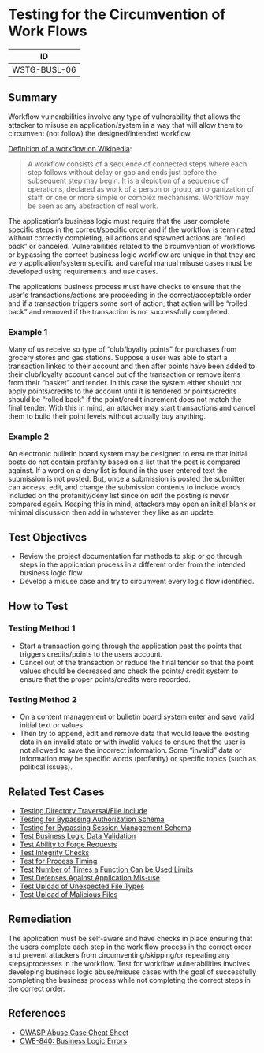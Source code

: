 # Testing for the Circumvention of Work Flows

|ID          |
|------------|
|WSTG-BUSL-06|

## Summary

Workflow vulnerabilities involve any type of vulnerability that allows the attacker to misuse an application/system in a way that will allow them to circumvent (not follow) the designed/intended workflow.

[Definition of a workflow on Wikipedia](https://en.wikipedia.org/wiki/Workflow):

> A workflow consists of a sequence of connected steps where each step follows without delay or gap and ends just before the subsequent step may begin. It is a depiction of a sequence of operations, declared as work of a person or group, an organization of staff, or one or more simple or complex mechanisms. Workflow may be seen as any abstraction of real work.

The application’s business logic must require that the user complete specific steps in the correct/specific order and if the workflow is terminated without correctly completing, all actions and spawned actions are “rolled back” or canceled. Vulnerabilities related to the circumvention of workflows or bypassing the correct business logic workflow are unique in that they are very application/system specific and careful manual misuse cases must be developed using requirements and use cases.

The applications business process must have checks to ensure that the user's transactions/actions are proceeding in the correct/acceptable order and if a transaction triggers some sort of action, that action will be “rolled back” and removed if the transaction is not successfully completed.

### Example 1

Many of us receive so type of “club/loyalty points” for purchases from grocery stores and gas stations. Suppose a user was able to start a transaction linked to their account and then after points have been added to their club/loyalty account cancel out of the transaction or remove items from their “basket” and tender. In this case the system either should not apply points/credits to the account until it is tendered or points/credits should be “rolled back” if the point/credit increment does not match the final tender. With this in mind, an attacker may start transactions and cancel them to build their point levels without actually buy anything.

### Example 2

An electronic bulletin board system may be designed to ensure that initial posts do not contain profanity based on a list that the post is compared against. If a word on a deny list is found in the user entered text the submission is not posted. But, once a submission is posted the submitter can access, edit, and change the submission contents to include words included on the profanity/deny list since on edit the posting is never compared again. Keeping this in mind, attackers may open an initial blank or minimal discussion then add in whatever they like as an update.

## Test Objectives

- Review the project documentation for methods to skip or go through steps in the application process in a different order from the intended business logic flow.
- Develop a misuse case and try to circumvent every logic flow identified.

## How to Test

### Testing Method 1

- Start a transaction going through the application past the points that triggers credits/points to the users account.
- Cancel out of the transaction or reduce the final tender so that the point values should be decreased and check the points/ credit system to ensure that the proper points/credits were recorded.

### Testing Method 2

- On a content management or bulletin board system enter and save valid initial text or values.
- Then try to append, edit and remove data that would leave the existing data in an invalid state or with invalid values to ensure that the user is not allowed to save the incorrect information. Some “invalid” data or information may be specific words (profanity) or specific topics (such as political issues).

## Related Test Cases

- [Testing Directory Traversal/File Include](../05-Authorization_Testing/01-Testing_Directory_Traversal_File_Include.md)
- [Testing for Bypassing Authorization Schema](../05-Authorization_Testing/02-Testing_for_Bypassing_Authorization_Schema.md)
- [Testing for Bypassing Session Management Schema](../06-Session_Management_Testing/01-Testing_for_Session_Management_Schema.md)
- [Test Business Logic Data Validation](01-Test_Business_Logic_Data_Validation.md)
- [Test Ability to Forge Requests](02-Test_Ability_to_Forge_Requests.md)
- [Test Integrity Checks](03-Test_Integrity_Checks.md)
- [Test for Process Timing](04-Test_for_Process_Timing.md)
- [Test Number of Times a Function Can be Used Limits](05-Test_Number_of_Times_a_Function_Can_Be_Used_Limits.md)
- [Test Defenses Against Application Mis-use](07-Test_Defenses_Against_Application_Misuse.md)
- [Test Upload of Unexpected File Types](08-Test_Upload_of_Unexpected_File_Types.md)
- [Test Upload of Malicious Files](09-Test_Upload_of_Malicious_Files.md)

## Remediation

The application must be self-aware and have checks in place ensuring that the users complete each step in the work flow process in the correct order and prevent attackers from circumventing/skipping/or repeating any steps/processes in the workflow. Test for workflow vulnerabilities involves developing business logic abuse/misuse cases with the goal of successfully completing the business process while not completing the correct steps in the correct order.

## References

- [OWASP Abuse Case Cheat Sheet](https://cheatsheetseries.owasp.org/cheatsheets/Abuse_Case_Cheat_Sheet.html)
- [CWE-840: Business Logic Errors](https://cwe.mitre.org/data/definitions/840.html)
